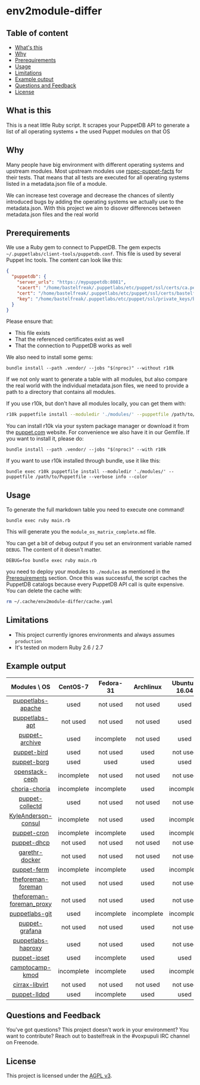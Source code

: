 # env2module-differ

## Table of content

* [What's this](#what-is-this)
* [Why](#why)
* [Prerequirements](#prerequirements)
* [Usage](#usage)
* [Limitations](#limitations)
* [Example output](#example-output)
* [Questions and Feedback](#questions-and-feedback)
* [License](#license)

## What is this

This is a neat little Ruby script. It scrapes your PuppetDB API to generate a
list of all operating systems + the used Puppet modules on that OS

## Why

Many people have big environment with different operating systems and upstream
modules. Most upstream modules use
[rspec-puppet-facts](https://github.com/mcanevet/rspec-puppet-facts#rspec-puppet-facts)
for their tests. That means that all tests are executed for all operating
systems listed in a metadata.json file of a module.

We can increase test coverage and decrease the chances of silently introduced
bugs by adding the operating systems we actually use to the metadata.json.
With this project we aim to disover differences between metadata.json files
and the real world

## Prerequirements

We use a Ruby gem to connect to PuppetDB. The gem expects
`~/.puppetlabs/client-tools/puppetdb.conf`. This file is used by several
Puppet Inc tools. The content can look like this:

```json
{
  "puppetdb": {
    "server_urls": "https://mypuppetdb:8081",
    "cacert": "/home/bastelfreak/.puppetlabs/etc/puppet/ssl/certs/ca.pem",
    "cert": "/home/bastelfreak/.puppetlabs/etc/puppet/ssl/certs/bastelfreak.pem",
    "key": "/home/bastelfreak/.puppetlabs/etc/puppet/ssl/private_keys/bastelfreak.pem"
  }
}
```

Please ensure that:

* This file exists
* That the referenced certificates exist as well
* That the connection to PuppetDB works as well

We also need to install some gems:

```
bundle install --path .vendor/ --jobs "$(nproc)" --without r10k
```

If we not only want to generate a table with all modules, but also compare the
real world with the individual metadata.json files, we need to provide a path
to a directory that contains all modules.

If you use r10k, but don't have all modules locally, you can get them with:

```sh
r10k puppetfile install --moduledir './modules/' --puppetfile /path/to/Puppetfile --verbose info --color
```

You can install r10k via your system package manager or download it from the
[puppet.com](https://puppet.com) website. For convenience we also have it in
our Gemfile. If you want to install it, please do:

```
bundle install --path .vendor/ --jobs "$(nproc)" --with r10k
```

If you want to use r10k installed through bundle, use it like this:

```
bundle exec r10k puppetfile install --moduledir './modules/' --puppetfile /path/to/Puppetfile --verbose info --color
```

## Usage

To generate the full markdown table you need to execute one command!

```
bundle exec ruby main.rb
```

This will generate you the `module_os_matrix_complete.md` file.

You can get a bit of debug output if you set an environment variable named
`DEBUG`. The content of it doesn't matter.

```
DEBUG=foo bundle exec ruby main.rb
```

you need to deploy your modules to `./modules` as mentioned in the
[Prerequirements](#prerequirements) section. Once this was successful, the
script caches the PuppetDB catalogs because every PuppetDB API call is quite
expensive. You can delete the cache with:

```sh
rm ~/.cache/env2module-differ/cache.yaml
```

## Limitations

* This project currently ignores environments and always assumes `production`
* It's tested on modern Ruby 2.6 / 2.7

## Example output

|Modules \ OS|CentOS-7|Fedora-31|Archlinux|Ubuntu-16.04|CentOS-6|Fedora-30|FreeBSD-12|Debian-9|CentOS-8|RedHat-6|
|:-:|:-:|:-:|:-:|:-:|:-:|:-:|:-:|:-:|:-:|:-:|
|[puppetlabs-apache](https://github.com/puppetlabs/puppetlabs-apache)|used|not used|not used|used|not used|not used|not used|not used|not used|not used|
|[puppetlabs-apt](https://github.com/puppetlabs/puppetlabs-apt)|not used|not used|not used|used|not used|not used|not used|used|not used|not used|
|[puppet-archive](https://github.com/voxpupuli/puppet-archive)|used|incomplete|not used|used|not used|incomplete|not used|not used|used|not used|
|[puppet-bird](https://github.com/voxpupuli/puppet-bird/)|used|not used|used|not used|not used|not used|not used|not used|not used|not used|
|[puppet-borg](https://github.com/voxpupuli/puppet-borg)|used|used|used|used|not used|used|not used|not used|incomplete|not used|
|[openstack-ceph](https://launchpad.net/puppet-ceph)|incomplete|not used|not used|not used|not used|not used|not used|not used|not used|not used|
|[choria-choria](https://github.com/choria-io/puppet-choria)|incomplete|incomplete|used|incomplete|not used|incomplete|used|not used|incomplete|used|
|[puppet-collectd](https://github.com/voxpupuli/puppet-collectd)|used|not used|not used|not used|not used|not used|not used|not used|not used|not used|
|[KyleAnderson-consul](https://github.com/solarkennedy/puppet-consul)|incomplete|not used|used|incomplete|used|used|not used|incomplete|incomplete|not used|
|[puppet-cron](https://github.com/voxpupuli/puppet-cron)|incomplete|incomplete|used|incomplete|not used|incomplete|used|incomplete|incomplete|used|
|[puppet-dhcp](https://github.com/voxpupuli/puppet-dhcp)|not used|not used|not used|not used|used|not used|not used|not used|not used|not used|
|[garethr-docker](https://github.com/garethr/garethr-docker)|not used|not used|not used|not used|used|not used|not used|not used|not used|not used|
|[puppet-ferm](https://github.com/voxpupuli/puppet-ferm)|incomplete|incomplete|used|incomplete|used|used|used|incomplete|incomplete|used|
|[theforeman-foreman](https://github.com/theforeman/puppet-foreman)|not used|not used|used|not used|not used|not used|not used|not used|not used|not used|
|[theforeman-foreman_proxy](https://github.com/theforeman/puppet-foreman_proxy)|not used|not used|used|not used|not used|not used|not used|not used|not used|not used|
|[puppetlabs-git](https://github.com/puppetlabs/puppetlabs-git)|used|incomplete|incomplete|incomplete|used|incomplete|incomplete|not used|incomplete|used|
|[puppet-grafana](https://github.com/voxpupuli/puppet-grafana)|not used|not used|used|not used|not used|not used|not used|not used|not used|not used|
|[puppetlabs-haproxy](https://github.com/puppetlabs/puppetlabs-haproxy)|used|not used|used|not used|not used|not used|not used|not used|not used|not used|
|[puppet-ipset](https://github.com/voxpupuli/puppet-ipset)|used|incomplete|used|used|used|incomplete|not used|not used|used|used|
|[camptocamp-kmod](https://github.com/camptocamp/puppet-kmod)|incomplete|incomplete|used|incomplete|incomplete|incomplete|not used|not used|incomplete|used|
|[cirrax-libvirt](https://github.com/cirrax/puppet-libvirt)|not used|not used|not used|not used|not used|not used|not used|not used|not used|not used|
|[puppet-lldpd](https://github.com/voxpupuli/puppet-lldpd)|used|incomplete|used|used|used|incomplete|incomplete|not used|incomplete|used|

## Questions and Feedback

You've got questions? This project doesn't work in your environment? You want
to contribute? Reach out to bastelfreak in the #voxpupuli IRC channel on
Freenode.

## License

This project is licensed under the [AGPL v3](LICENSE).
